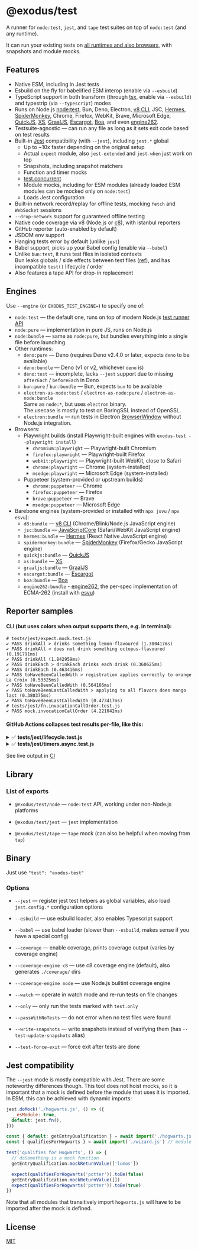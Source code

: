# @exodus/test

A runner for `node:test`, `jest`, and `tape` test suites on top of `node:test` (and any runtime).

It can run your existing tests on [all runtimes and also browsers](#engines), with snapshots and module mocks.

## Features

- Native ESM, including in Jest tests
- Esbuild on the fly for babelified ESM interop (enable via `--esbuild`)
- TypeScript support in both transform (through [tsx](https://tsx.is/), enable via `--esbuild`)
  and typestrip (via `--typescript`) modes
- Runs on Node.js [node:test](https://nodejs.org/api/test.html), Bun, Deno, Electron,
  [v8 CLI](https://v8.dev/docs/d8), JSC, [Hermes](https://hermesengine.dev), [SpiderMonkey](https://spidermonkey.dev/),
  Chrome, Firefox, WebKit, Brave, Microsoft Edge,
  [QuickJS](https://github.com/quickjs-ng/quickjs), [XS](https://github.com/Moddable-OpenSource/moddable-xst),
  [GraalJS](https://github.com/oracle/graaljs), [Escargot](https://github.com/Samsung/escargot),
  [Boa](https://github.com/boa-dev/boa), and even [engine262](https://github.com/engine262/engine262).
- Testsuite-agnostic — can run any file as long as it sets exit code based on test results
- Built-in [Jest](https://jestjs.io) compatibility (with `--jest`), including `jest.*` global
  - Up to ~10x faster depending on the original setup
  - Actual `expect` module, also `jest-extended` and `jest-when` just work on top
  - Snapshots, including snapshot matchers
  - Function and timer mocks
  - [test.concurrent](https://jestjs.io/docs/api#testconcurrentname-fn-timeout)
  - Module mocks, including for ESM modules (already loaded ESM modules can be mocked only on `node:test`)
  - Loads Jest configuration
- Built-in network record/replay for offline tests, mocking `fetch` and `WebSocket` sessions
- `--drop-network` support for guaranteed offline testing
- Native code coverage via v8 (Node.js or [c8](https://github.com/bcoe/c8)), with istanbul reporters
- GitHub reporter (auto-enabled by default)
- JSDOM env support
- Hanging tests error by default (unlike `jest`)
- Babel support, picks up your Babel config (enable via `--babel`)
- Unlike `bun:test`, it runs test files in isolated contexts \
  Bun leaks globals / side effects between test files ([ref](https://github.com/oven-sh/bun/issues/6024)),
  and has incompatible `test()` lifecycle / order
- Also features a tape API for drop-in replacement

## Engines

Use `--engine` (or `EXODUS_TEST_ENGINE=`) to specify one of:

- `node:test` — the default one, runs on top of modern Node.js [test runner API](https://nodejs.org/api/test.html)
- `node:pure` — implementation in pure JS, runs on Node.js
- `node:bundle` — same as `node:pure`, but bundles everything into a single file before launching
- Other runtimes:
  - `deno:pure` — Deno (requires Deno v2.4.0 or later, expects `deno` to be available)
  - `deno:bundle` — Deno (v1 or v2, whichever `deno` is)
  - `deno:test` — incomplete, lacks `--jest` support due to missing `afterEach` / `beforeEach` in Deno
  - `bun:pure` / `bun:bundle` — Bun, expects `bun` to be available
  - `electron-as-node:test` / `electron-as-node:pure` / `electron-as-node:bundle`\
    Same as `node:*`, but uses `electron` binary.\
    The usecase is mostly to test on BoringSSL instead of OpenSSL.
  - `electron:bundle` — run tests in Electron [BrowserWindow](https://www.electronjs.org/docs/latest/api/browser-window)
    without Node.js integration.
- Browsers:
  - Playwright builds (install Playwright-built engines with `exodus-test --playwright install`)
    - `chromium:playwright` — Playwright-built Chromium
    - `firefox:playwright` — Playwright-built Firefox
    - `webkit:playwright` — Playwright-built WebKit, close to Safari
    - `chrome:playwright` — Chrome (system-installed)
    - `msedge:playwright` — Microsoft Edge (system-installed)
  - Puppeteer (system-provided or upstream builds)
    - `chrome:puppeteer` — Chrome
    - `firefox:puppeteer` — Firefox
    - `brave:puppeteer` — Brave
    - `msedge:puppeteer` — Microsoft Edge
- Barebone engines (system-provided or installed with `npx jsvu` / `npx esvu`):
  - `d8:bundle` — [v8 CLI](https://v8.dev/docs/d8) (Chrome/Blink/Node.js JavaScript engine)
  - `jsc:bundle` — [JavaScriptCore](https://docs.webkit.org/Deep%20Dive/JSC/JavaScriptCore.html) (Safari/WebKit JavaScript engine)
  - `hermes:bundle` — [Hermes](https://hermesengine.dev) (React Native JavaScript engine)
  - `spidermonkey:bundle` — [SpiderMonkey](https://spidermonkey.dev/) (Firefox/Gecko JavaScript engine)
  - `quickjs:bundle` — [QuickJS](https://github.com/quickjs-ng/quickjs)
  - `xs:bundle` — [XS](https://github.com/Moddable-OpenSource/moddable-xst)
  - `graaljs:bundle` — [GraalJS](https://github.com/oracle/graaljs)
  - `escargot:bundle` — [Escargot](https://github.com/Samsung/escargot)
  - `boa:bundle` — [Boa](https://github.com/boa-dev/boa)
  - `engine262:bundle` - [engine262](https://github.com/engine262/engine262), the per-spec implementation of ECMA-262
    (install with [esvu](https://npmjs.com/package/esvu))

## Reporter samples

#### CLI (but uses colors when output supports them, e.g. in terminal):

```console
# tests/jest/expect.mock.test.js
✔ PASS drinkAll > drinks something lemon-flavoured (1.300417ms)
✔ PASS drinkAll > does not drink something octopus-flavoured (0.191791ms)
✔ PASS drinkAll (1.842959ms)
✔ PASS drinkEach > drinkEach drinks each drink (0.360625ms)
✔ PASS drinkEach (0.463416ms)
✔ PASS toHaveBeenCalledWith > registration applies correctly to orange La Croix (0.53325ms)
✔ PASS toHaveBeenCalledWith (0.564166ms)
✔ PASS toHaveBeenLastCalledWith > applying to all flavors does mango last (0.380375ms)
✔ PASS toHaveBeenLastCalledWith (0.473417ms)
# tests/jest/fn.invocationCallOrder.test.js
✔ PASS mock.invocationCallOrder (4.221042ms)
```

#### GitHub Actions collapses test results per-file, like this:

<details>
 <summary>✅ <strong>tests/jest/lifecycle.test.js</strong></summary>
 <pre>
  ✔ PASS A > B > C (3.26166ms)
  ✔ PASS A > B > D (1.699463ms)
  ✔ PASS A > B (6.72719ms)
  ✔ PASS A > E > F (1.117997ms)
  ✔ PASS A > E > G > H (1.330904ms)
  ✔ PASS A > E > G (1.94971ms)
  ✔ PASS A > E (3.821825ms)
  ✔ PASS A > I (0.533096ms)
  ✔ PASS A (13.887889ms)
  ✔ PASS J (0.373187ms)
  ✔ PASS K > L (0.659852ms)
  ✔ PASS K (1.143195ms)
 </pre>
</details><details>
 <summary>✅ <strong>tests/jest/timers.async.test.js</strong></summary>
 <pre>
  ✔ PASS advanceTimersByTime() does not let microtasks to pass (5.326604ms)
  ✔ PASS advanceTimersByTime() does not let microtasks to pass even with await (1.336064ms)
  ✔ PASS advanceTimersByTimeAsync() lets microtasks to pass (6.99526ms)
  ✔ PASS advanceTimersByTimeAsync() lets microtasks to pass, chained (10.131664ms)
  ✔ PASS advanceTimersByTimeAsync() lets microtasks to pass, longer chained (8.635472ms)
  ✔ PASS advanceTimersByTimeAsync() lets microtasks to pass, async chain (56.937983ms)
 </pre>
</details>

See live output in [CI](https://github.com/ExodusMovement/test/actions/workflows/checks.yaml)

## Library

### List of exports

- `@exodus/test/node` — `node:test` API, working under non-Node.js platforms

- `@exodus/test/jest` — `jest` implementation

- `@exodus/test/tape` — `tape` mock (can also be helpful when moving from `tap`)

## Binary

Just use `"test": "exodus-test"`

### Options

- `--jest` — register jest test helpers as global variables, also load `jest.config.*` configuration options

- `--esbuild` — use esbuild loader, also enables Typescript support

- `--babel` — use babel loader (slower than `--esbuild`, makes sense if you have a special config)

- `--coverage` — enable coverage, prints coverage output (varies by coverage engine)

- `--coverage-engine c8` — use c8 coverage engine (default), also generates `./coverage/` dirs

- `--coverage-engine node` — use Node.js builtint coverage engine

- `--watch` — operate in watch mode and re-run tests on file changes

- `--only` — only run the tests marked with `test.only`

- `--passWithNoTests` — do not error when no test files were found

- `--write-snapshots` — write snapshots instead of verifying them (has `--test-update-snapshots` alias)

- `--test-force-exit` — force exit after tests are done

## Jest compatibility

The `--jest` mode is mostly compatible with Jest. There are some noteworthy differences though.
This tool does not hoist mocks, so it is important that a mock is defined before the module that uses it is imported.
In ESM, this can be achieved with dynamic imports:

```js
jest.doMock('./hogwarts.js', () => ({
  __esModule: true,
  default: jest.fn(),
}))

const { default: getEntryQualification } = await import('./hogwarts.js')
const { qualifiesForHogwarts } = await import('./wizard.js') // module importing ./hogwarts.js

test('qualifies for Hogwarts', () => {
  // doSomething is a mock function
  getEntryQualification.mockReturnValue(['lumos'])

  expect(qualifiesForHogwarts('potter')).toBe(false)
  getEntryQualification.mockReturnValue([])
  expect(qualifiesForHogwarts('potter')).toBe(true)
})
```

Note that all modules that transitively import `hogwarts.js` will have to be imported after the mock is defined.

## License

[MIT](./LICENSE)
